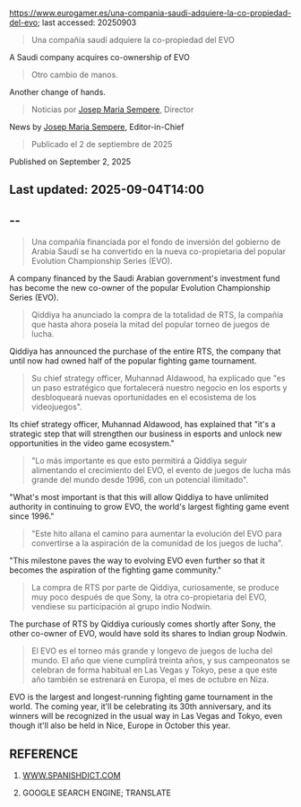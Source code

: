 https://www.eurogamer.es/una-compania-saudi-adquiere-la-co-propiedad-del-evo; last accessed: 20250903

> Una compañía saudí adquiere la co-propiedad del EVO

A Saudi company acquires co-ownership of EVO

> Otro cambio de manos.

Another change of hands.

> Noticias por [Josep Maria Sempere](https://www.eurogamer.es/authors/josep-maria-sempere), Director

News by [Josep Maria Sempere](https://www.eurogamer.es/authors/josep-maria-sempere), Editor-in-Chief

> Publicado el 2 de septiembre de 2025

Published on September 2, 2025

## Last updated: 2025-09-04T14:00

## --

> Una compañía financiada por el fondo de inversión del gobierno de Arabia Saudí se ha convertido en la nueva co-propietaria del popular Evolution Championship Series (EVO).

A company financed by the Saudi Arabian government's investment fund has become the new co-owner of the popular Evolution Championship Series (EVO).

> Qiddiya ha anunciado la compra de la totalidad de RTS, la compañía que hasta ahora poseía la mitad del popular torneo de juegos de lucha.

Qiddiya has announced the purchase of the entire RTS, the company that until now had owned half of the popular fighting game tournament.

> Su chief strategy officer, Muhannad Aldawood, ha explicado que "es un paso estratégico que fortalecerá nuestro negocio en los esports y desbloqueará nuevas oportunidades en el ecosistema de los videojuegos".

Its chief strategy officer, Muhannad Aldawood, has explained that "it's a strategic step that will strengthen our business in esports and unlock new opportunities in the video game ecosystem."

> "Lo más importante es que esto permitirá a Qiddiya seguir alimentando el crecimiento del EVO, el evento de juegos de lucha más grande del mundo desde 1996, con un potencial ilimitado".

"What's most important is that this will allow Qiddiya to have unlimited authority in continuing to grow EVO, the world's largest fighting game event since 1996." 

> "Este hito allana el camino para aumentar la evolución del EVO para convertirse a la aspiración de la comunidad de los juegos de lucha".

"This milestone paves the way to evolving EVO even further so that it becomes the aspiration of the fighting game community."

> La compra de RTS por parte de Qiddiya, curiosamente, se produce muy poco después de que Sony, la otra co-propietaria del EVO, vendiese su participación al grupo indio Nodwin.

The purchase of RTS by Qiddiya curiously comes shortly after Sony, the other co-owner of EVO, would have sold its shares to Indian group Nodwin.

> El EVO es el torneo más grande y longevo de juegos de lucha del mundo. El año que viene cumplirá treinta años, y sus campeonatos se celebran de forma habitual en Las Vegas y Tokyo, pese a que este año también se estrenará en Europa, el mes de octubre en Niza. 

EVO is the largest and longest-running fighting game tournament in the world. The coming year, it'll be celebrating its 30th anniversary, and its winners will be recognized in the usual way in Las Vegas and Tokyo, even though it'll also be held in Nice, Europe in October this year.

## REFERENCE

1) [WWW.SPANISHDICT.COM](https://www.spanishdict.com)

2) GOOGLE SEARCH ENGINE; TRANSLATE